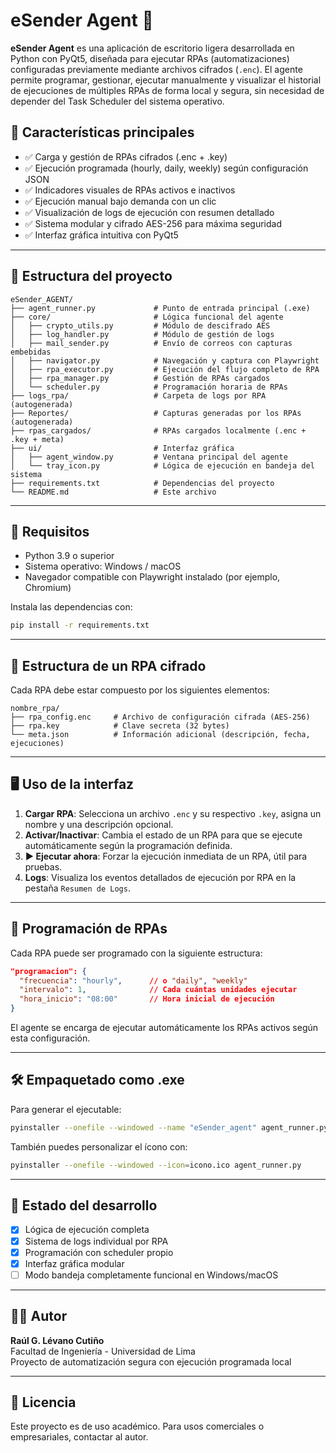 # eSender Agent 📨

**eSender Agent** es una aplicación de escritorio ligera desarrollada en Python con PyQt5, diseñada para ejecutar RPAs (automatizaciones) configuradas previamente mediante archivos cifrados (`.enc`). El agente permite programar, gestionar, ejecutar manualmente y visualizar el historial de ejecuciones de múltiples RPAs de forma local y segura, sin necesidad de depender del Task Scheduler del sistema operativo.

## 🧩 Características principales

- ✅ Carga y gestión de RPAs cifrados (.enc + .key)
- ✅ Ejecución programada (hourly, daily, weekly) según configuración JSON
- ✅ Indicadores visuales de RPAs activos e inactivos
- ✅ Ejecución manual bajo demanda con un clic
- ✅ Visualización de logs de ejecución con resumen detallado
- ✅ Sistema modular y cifrado AES-256 para máxima seguridad
- ✅ Interfaz gráfica intuitiva con PyQt5

---

## 📁 Estructura del proyecto

```
eSender_AGENT/
├── agent_runner.py             # Punto de entrada principal (.exe)
├── core/                       # Lógica funcional del agente
│   ├── crypto_utils.py         # Módulo de descifrado AES
│   ├── log_handler.py          # Módulo de gestión de logs
│   ├── mail_sender.py          # Envío de correos con capturas embebidas
│   ├── navigator.py            # Navegación y captura con Playwright
│   ├── rpa_executor.py         # Ejecución del flujo completo de RPA
│   ├── rpa_manager.py          # Gestión de RPAs cargados
│   └── scheduler.py            # Programación horaria de RPAs
├── logs_rpa/                   # Carpeta de logs por RPA (autogenerada)
├── Reportes/                   # Capturas generadas por los RPAs (autogenerada)
├── rpas_cargados/              # RPAs cargados localmente (.enc + .key + meta)
├── ui/                         # Interfaz gráfica
│   ├── agent_window.py         # Ventana principal del agente
│   └── tray_icon.py            # Lógica de ejecución en bandeja del sistema
├── requirements.txt            # Dependencias del proyecto
└── README.md                   # Este archivo
```

---

## 🚀 Requisitos

- Python 3.9 o superior
- Sistema operativo: Windows / macOS
- Navegador compatible con Playwright instalado (por ejemplo, Chromium)

Instala las dependencias con:

```bash
pip install -r requirements.txt
```

---

## 🔐 Estructura de un RPA cifrado

Cada RPA debe estar compuesto por los siguientes elementos:

```
nombre_rpa/
├── rpa_config.enc     # Archivo de configuración cifrada (AES-256)
├── rpa.key            # Clave secreta (32 bytes)
└── meta.json          # Información adicional (descripción, fecha, ejecuciones)
```

---

## 🖥 Uso de la interfaz

1. **Cargar RPA**: Selecciona un archivo `.enc` y su respectivo `.key`, asigna un nombre y una descripción opcional.
2. **Activar/Inactivar**: Cambia el estado de un RPA para que se ejecute automáticamente según la programación definida.
3. **▶ Ejecutar ahora**: Forzar la ejecución inmediata de un RPA, útil para pruebas.
4. **Logs**: Visualiza los eventos detallados de ejecución por RPA en la pestaña `Resumen de Logs`.

---

## 📅 Programación de RPAs

Cada RPA puede ser programado con la siguiente estructura:

```json
"programacion": {
  "frecuencia": "hourly",      // o "daily", "weekly"
  "intervalo": 1,              // Cada cuántas unidades ejecutar
  "hora_inicio": "08:00"       // Hora inicial de ejecución
}
```

El agente se encarga de ejecutar automáticamente los RPAs activos según esta configuración.

---

## 🛠 Empaquetado como .exe

Para generar el ejecutable:

```bash
pyinstaller --onefile --windowed --name "eSender_agent" agent_runner.py
```

También puedes personalizar el ícono con:

```bash
pyinstaller --onefile --windowed --icon=icono.ico agent_runner.py
```

---

## 📌 Estado del desarrollo

- [x] Lógica de ejecución completa
- [x] Sistema de logs individual por RPA
- [x] Programación con scheduler propio
- [x] Interfaz gráfica modular
- [ ] Modo bandeja completamente funcional en Windows/macOS

---

## 🧑‍💻 Autor

**Raúl G. Lévano Cutiño**  
Facultad de Ingeniería - Universidad de Lima  
Proyecto de automatización segura con ejecución programada local

---

## 📄 Licencia

Este proyecto es de uso académico. Para usos comerciales o empresariales, contactar al autor.
